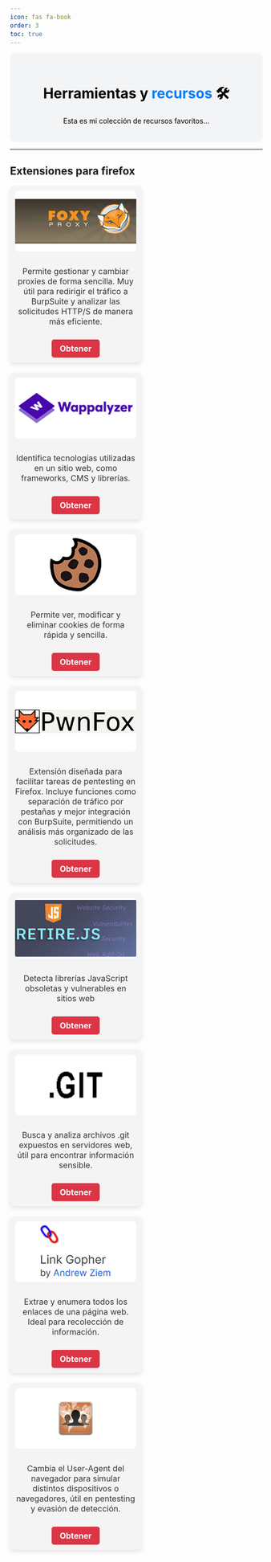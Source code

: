 ```yaml
---
icon: fas fa-book
order: 3
toc: true
---
```


<div align="center" style="background-color: #f3f4f6; padding: 20px; border-radius: 10px; color: #000">
  <h1><span style="color: #000;">Herramientas y </span> <span style="color: #007bff;">recursos</span> 🛠️</h1>
  <p>Esta es mi colección de recursos favoritos…</p>
</div>
<hr>

## Extensiones para firefox

<div class="flashcard-container">
  <div class="flashcard">
    <div class="flashcard-image">
      <img src="/assets/imagenes/recursos/FoxyProxy.png" alt="FoxyProxy">
    </div>
    <div class="flashcard-text">
      <p>Permite gestionar y cambiar proxies de forma sencilla. Muy útil para redirigir el tráfico a BurpSuite y analizar las solicitudes HTTP/S de manera más eficiente.</p>
      <a href="https://addons.mozilla.org/en-US/firefox/addon/foxyproxy-standard/" target="_blank" class="obtener-boton">Obtener</a>
    </div>
  </div>

  <div class="flashcard">
    <div class="flashcard-image">
      <img src="/assets/imagenes/recursos/Wappalyzer.jpg" alt="Wappalyzer">
    </div>
    <div class="flashcard-text">
      <p>Identifica tecnologías utilizadas en un sitio web, como frameworks, CMS y librerías.</p>
      <a href="https://addons.mozilla.org/en-US/firefox/addon/wappalyzer/" target="_blank" class="obtener-boton">Obtener</a>
    </div>
  </div>

  <div class="flashcard">
    <div class="flashcard-image">
      <img src="/assets/imagenes/recursos/Cookie-Editor.jpg" alt="Cookie-Editor">
    </div>
    <div class="flashcard-text">
      <p>Permite ver, modificar y eliminar cookies de forma rápida y sencilla.</p>
      <a href="https://addons.mozilla.org/en-US/firefox/addon/cookie-editor/" target="_blank" class="obtener-boton">Obtener</a>
    </div>
  </div>

  <div class="flashcard">
    <div class="flashcard-image">
      <img src="/assets/imagenes/recursos/PwnFox.jpg" alt="PownFox">
    </div>
    <div class="flashcard-text">
      <p>Extensión diseñada para facilitar tareas de pentesting en Firefox. Incluye funciones como separación de tráfico por pestañas y mejor integración con BurpSuite, permitiendo un análisis más organizado de las solicitudes.</p>
      <a href="https://addons.mozilla.org/es-ES/firefox/addon/pwnfox/" target="_blank" class="obtener-boton">Obtener</a>
    </div>
  </div>

  <div class="flashcard">
    <div class="flashcard-image">
      <img src="/assets/imagenes/recursos/Retirejs.png" alt="Retirejs">
    </div>
    <div class="flashcard-text">
      <p>Detecta librerías JavaScript obsoletas y vulnerables en sitios web</p>
      <a href="https://addons.mozilla.org/en-US/firefox/addon/retire-js/" target="_blank" class="obtener-boton">Obtener</a>
    </div>
  </div>

  <div class="flashcard">
    <div class="flashcard-image">
      <img src="/assets/imagenes/recursos/DotGit.jpg" alt="DotGit">
    </div>
    <div class="flashcard-text">
      <p>Busca y analiza archivos .git expuestos en servidores web, útil para encontrar información sensible.</p>
      <a href="https://addons.mozilla.org/en-US/firefox/addon/dotgit/" target="_blank" class="obtener-boton">Obtener</a>
    </div>
  </div>

  <div class="flashcard">
    <div class="flashcard-image">
      <img src="/assets/imagenes/recursos/Link-Gopher.jpg" alt="Link-Gopher">
    </div>
    <div class="flashcard-text">
      <p> Extrae y enumera todos los enlaces de una página web. Ideal para recolección de información.</p>
      <a href="https://addons.mozilla.org/en-US/firefox/addon/link-gopher/" target="_blank" class="obtener-boton">Obtener</a>
    </div>
  </div>

  <div class="flashcard">
    <div class="flashcard-image">
      <img src="/assets/imagenes/recursos/User-Agent-Switcher.jpg" alt="User-Agent-Switcher">
    </div>
    <div class="flashcard-text">
      <p>Cambia el User-Agent del navegador para simular distintos dispositivos o navegadores, útil en pentesting y evasión de detección.</p>
      <a href="https://addons.mozilla.org/en-US/firefox/addon/uaswitcher/" target="_blank" class="obtener-boton">Obtener</a>
    </div>
  </div>
</div>

<style>
  .flashcard-container {
    display: flex;
    flex-wrap: wrap;
    justify-content: space-between;
    gap: 20px;
  }

  .flashcard {
    display: flex;
    flex-direction: column;
    align-items: center;
    width: 48%;
    background-color: #f4f4f4;
    padding: 10px;
    border-radius: 8px;
    box-shadow: 0 4px 8px rgba(0, 0, 0, 0.1);
    text-align: center;
  }

  .flashcard-image img {
    width: 100%;
    height: auto;
    border-radius: 8px;
  }

  .flashcard-text {
    margin-top: 10px;
    font-size: 1rem;
    color: #333;
  }

  /* Estilos del botón */
  .obtener-boton {
    display: inline-block;
    margin-top: 10px;
    padding: 8px 16px;
    background-color: #dc3545;
    color: #fff;
    border-radius: 5px;
    text-decoration: none;
    font-weight: bold;
    transition: background-color 0.3s;
  }

  .obtener-boton:hover {
    background-color: #a71d2a;
  }
</style>
